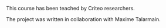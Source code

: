 This course has been teached by Criteo researchers. 

The project was written in collaboration with Maxime Talarmain. 
